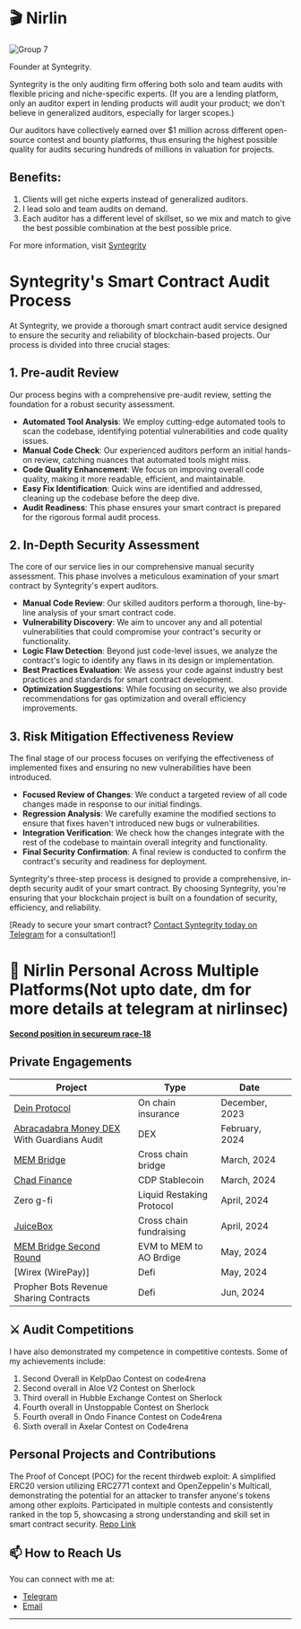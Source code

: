
<!-- Your Name and Introduction -->
# 🎬 Nirlin
![Group 7](https://github.com/user-attachments/assets/6a5dbe90-7779-41ec-ba52-dfcab9e22c7c)

Founder at Syntegrity.

Syntegrity is the only auditing firm offering both solo and team audits with flexible pricing and niche-specific experts. (If you are a lending platform, only an auditor expert in lending products will audit your product; we don't believe in generalized auditors, especially for larger scopes.)


Our auditors have collectively earned over $1 million across different open-source contest and bounty platforms, thus ensuring the highest possible quality for audits securing hundreds of millions in valuation for projects.

## Benefits:

1. Clients will get niche experts instead of generalized auditors.
2. I lead solo and team audits on demand.
3. Each auditor has a different level of skillset, so we mix and match to give the best possible combination at the best possible price.

For more information, visit [Syntegrity](https://syntegrity.xyz "Visit Syntegrity")

# Syntegrity's Smart Contract Audit Process

At Syntegrity, we provide a thorough smart contract audit service designed to ensure the security and reliability of blockchain-based projects. Our process is divided into three crucial stages:

## 1. Pre-audit Review

Our process begins with a comprehensive pre-audit review, setting the foundation for a robust security assessment.

- **Automated Tool Analysis**: We employ cutting-edge automated tools to scan the codebase, identifying potential vulnerabilities and code quality issues.
- **Manual Code Check**: Our experienced auditors perform an initial hands-on review, catching nuances that automated tools might miss.
- **Code Quality Enhancement**: We focus on improving overall code quality, making it more readable, efficient, and maintainable.
- **Easy Fix Identification**: Quick wins are identified and addressed, cleaning up the codebase before the deep dive.
- **Audit Readiness**: This phase ensures your smart contract is prepared for the rigorous formal audit process.

## 2. In-Depth Security Assessment

The core of our service lies in our comprehensive manual security assessment. This phase involves a meticulous examination of your smart contract by Syntegrity's expert auditors.

- **Manual Code Review**: Our skilled auditors perform a thorough, line-by-line analysis of your smart contract code.
- **Vulnerability Discovery**: We aim to uncover any and all potential vulnerabilities that could compromise your contract's security or functionality.
- **Logic Flaw Detection**: Beyond just code-level issues, we analyze the contract's logic to identify any flaws in its design or implementation.
- **Best Practices Evaluation**: We assess your code against industry best practices and standards for smart contract development.
- **Optimization Suggestions**: While focusing on security, we also provide recommendations for gas optimization and overall efficiency improvements.

## 3. Risk Mitigation Effectiveness Review

The final stage of our process focuses on verifying the effectiveness of implemented fixes and ensuring no new vulnerabilities have been introduced.

- **Focused Review of Changes**: We conduct a targeted review of all code changes made in response to our initial findings.
- **Regression Analysis**: We carefully examine the modified sections to ensure that fixes haven't introduced new bugs or vulnerabilities.
- **Integration Verification**: We check how the changes integrate with the rest of the codebase to maintain overall integrity and functionality.
- **Final Security Confirmation**: A final review is conducted to confirm the contract's security and readiness for deployment.

Syntegrity's three-step process is designed to provide a comprehensive, in-depth security audit of your smart contract. By choosing Syntegrity, you're ensuring that your blockchain project is built on a foundation of security, efficiency, and reliability.

[Ready to secure your smart contract? [Contact Syntegrity today on Telegram](https://t.me/nirlinsec) for a consultation!]


<!-- Profile Picture -->
# 🏅 Nirlin Personal Across Multiple Platforms(Not upto date, dm for more details at telegram at nirlinsec)

**[Second position in secureum race-18](https://discord.com/channels/814328279468474419/927065287172427798/1112616229602070560)**

## Private Engagements

| Project                                             | Type                | Date           |                   |
|-----------------------------------------------------|---------------------|----------------|-------------------------------|
| [Dein Protocol](https://docs.dein.di)               | On chain insurance  | December, 2023 |                      |
| [Abracadabra Money DEX](https://abracadabra.money/) With Guardians Audit | DEX                 | February, 2024 |                          |
| [MEM Bridge](https://www.mem.tech/)                | Cross chain bridge  | March, 2024    |                     |
| [Chad Finance](https://chadfinance.xyz/)            | CDP Stablecoin      | March, 2024    |                    |
| Zero g-fi                                         | Liquid Restaking Protocol    | April, 2024    |                        |
| [JuiceBox](https://juicebox.money/)      | Cross chain fundraising   | April, 2024    |                         |
| [MEM Bridge Second Round](https://mem.tech)      | EVM to MEM to AO Brdige   | May, 2024    |                        |
| [Wirex (WirePay)]     | Defi | May, 2024    |                           |
| Propher Bots Revenue Sharing Contracts     | Defi | Jun, 2024    |                           |




## ⚔️ Audit Competitions

I have also demonstrated my competence in competitive contests. Some of my achievements include:

1.  Second Overall in KelpDao Contest on code4rena 
2.  Second overall in Aloe V2 Contest on Sherlock 
3.  Third overall in Hubble Exchange Contest on Sherlock 
4.  Fourth overall in Unstoppable Contest on Sherlock
5.  Fourth overall in Ondo Finance Contest on Code4rena 
6.  Sixth overall in Axelar Contest on Code4rena 

## Personal Projects and Contributions

The Proof of Concept (POC) for the recent thirdweb exploit: A simplified ERC20 version utilizing ERC2771 context and OpenZeppelin's Multicall, demonstrating the potential for an attacker to transfer anyone's tokens among other exploits.
Participated in multiple contests and consistently ranked in the top 5, showcasing a strong understanding and skill set in smart contract security. [Repo Link](https://github.com/0xnirlin/Thirdweb-Exploit-POC)


## 📫 How to Reach Us

You can connect with me at:

- [Telegram](https://t.me/nirlinsec)
- [Email](0xnirlin@gmail.com)



<!-- Footer -->
---
<p align="center">
  <!-- Add your other social media links or website here -->
</p>


<!--
**Nabeel-javaid/Nabeel-javaid** is a ✨ _special_ ✨ repository because its `README.md` (this file) appears on your GitHub profile.

Here are some ideas to get you started:

- 🔭 I’m currently working on ...
- 🌱 I’m currently learning ...
- 👯 I’m looking to collaborate on ...
- 🤔 I’m looking for help with ...
- 💬 Ask me about ...
- 📫 How to reach me: ...
- 😄 Pronouns: ...
- ⚡ Fun fact: ...
-->
